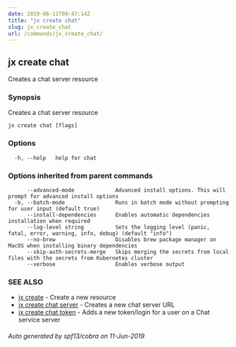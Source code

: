 ```yaml
---
date: 2019-06-11T09:47:14Z
title: "jx create chat"
slug: jx_create_chat
url: /commands/jx_create_chat/
---
```

## jx create chat

Creates a chat server resource

### Synopsis

Creates a chat server resource

```
jx create chat [flags]
```

### Options

```
  -h, --help   help for chat
```

### Options inherited from parent commands

```
      --advanced-mode             Advanced install options. This will prompt for advanced install options
  -b, --batch-mode                Runs in batch mode without prompting for user input (default true)
      --install-dependencies      Enables automatic dependencies installation when required
      --log-level string          Sets the logging level (panic, fatal, error, warning, info, debug) (default "info")
      --no-brew                   Disables brew package manager on MacOS when installing binary dependencies
      --skip-auth-secrets-merge   Skips merging the secrets from local files with the secrets from Kubernetes cluster
      --verbose                   Enables verbose output
```

### SEE ALSO

* [jx create](/commands/jx_create/)	 - Create a new resource
* [jx create chat server](/commands/jx_create_chat_server/)	 - Creates a new chat server URL
* [jx create chat token](/commands/jx_create_chat_token/)	 - Adds a new token/login for a user on a Chat service server

###### Auto generated by spf13/cobra on 11-Jun-2019
